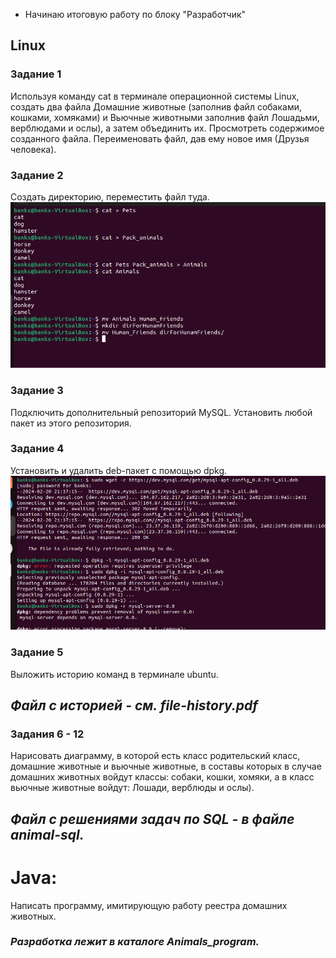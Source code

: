 * Начинаю итоговую работу по блоку "Разработчик"

## Linux

### Задание 1 
Используя команду cat в терминале операционной системы Linux, создать два файла Домашние животные (заполнив файл собаками, кошками, хомяками) и Вьючные животными заполнив файл Лошадьми, верблюдами и ослы), а затем объединить их. Просмотреть содержимое созданного файла. Переименовать файл, дав ему новое имя (Друзья человека).

### Задание 2
Создать директорию, переместить файл туда.
![](./image/scrin1.png)

### Задание 3
Подключить дополнительный репозиторий MySQL. Установить любой пакет из этого репозитория.

### Задание 4
Установить и удалить deb-пакет с помощью dpkg.
![](./image/scrin2.png)

### Задание 5
Выложить историю команд в терминале ubuntu. 
## _Файл с историей - см. file-history.pdf_

### Задания 6 - 12
Нарисовать диаграмму, в которой есть класс родительский класс, домашние животные и вьючные животные, в составы которых в случае домашних животных войдут классы: собаки, кошки, хомяки, а в класс вьючные животные войдут: Лошади, верблюды и ослы). 
## _Файл с решениями задач по SQL - в файле animal-sql._

# Java:
Написать программу, имитирующую работу реестра домашних животных.
### _Разработка лежит в каталоге Animals_program._

